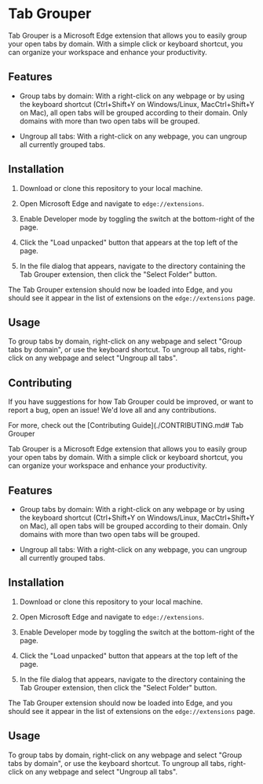 # Tab Grouper

Tab Grouper is a Microsoft Edge extension that allows you to easily group your open tabs by domain. With a simple click or keyboard shortcut, you can organize your workspace and enhance your productivity.

## Features

- Group tabs by domain: With a right-click on any webpage or by using the keyboard shortcut (Ctrl+Shift+Y on Windows/Linux, MacCtrl+Shift+Y on Mac), all open tabs will be grouped according to their domain. Only domains with more than two open tabs will be grouped.

- Ungroup all tabs: With a right-click on any webpage, you can ungroup all currently grouped tabs.

## Installation

1. Download or clone this repository to your local machine.

2. Open Microsoft Edge and navigate to `edge://extensions`.

3. Enable Developer mode by toggling the switch at the bottom-right of the page.

4. Click the "Load unpacked" button that appears at the top left of the page.

5. In the file dialog that appears, navigate to the directory containing the Tab Grouper extension, then click the "Select Folder" button.

The Tab Grouper extension should now be loaded into Edge, and you should see it appear in the list of extensions on the `edge://extensions` page.

## Usage

To group tabs by domain, right-click on any webpage and select "Group tabs by domain", or use the keyboard shortcut. To ungroup all tabs, right-click on any webpage and select "Ungroup all tabs".

## Contributing

If you have suggestions for how Tab Grouper could be improved, or want to report a bug, open an issue! We'd love all and any contributions.

For more, check out the [Contributing Guide](./CONTRIBUTING.md# Tab Grouper

Tab Grouper is a Microsoft Edge extension that allows you to easily group your open tabs by domain. With a simple click or keyboard shortcut, you can organize your workspace and enhance your productivity.

## Features

- Group tabs by domain: With a right-click on any webpage or by using the keyboard shortcut (Ctrl+Shift+Y on Windows/Linux, MacCtrl+Shift+Y on Mac), all open tabs will be grouped according to their domain. Only domains with more than two open tabs will be grouped.

- Ungroup all tabs: With a right-click on any webpage, you can ungroup all currently grouped tabs.

## Installation

1. Download or clone this repository to your local machine.

2. Open Microsoft Edge and navigate to `edge://extensions`.

3. Enable Developer mode by toggling the switch at the bottom-right of the page.

4. Click the "Load unpacked" button that appears at the top left of the page.

5. In the file dialog that appears, navigate to the directory containing the Tab Grouper extension, then click the "Select Folder" button.

The Tab Grouper extension should now be loaded into Edge, and you should see it appear in the list of extensions on the `edge://extensions` page.

## Usage

To group tabs by domain, right-click on any webpage and select "Group tabs by domain", or use the keyboard shortcut. To ungroup all tabs, right-click on any webpage and select "Ungroup all tabs".
